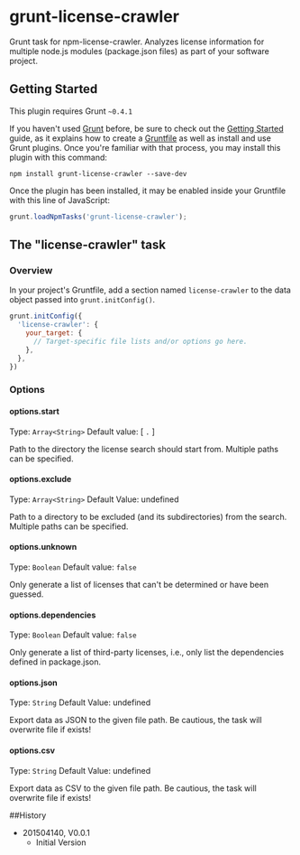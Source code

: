# grunt-license-crawler
Grunt task for npm-license-crawler. Analyzes license information for multiple node.js modules (package.json files) as part of your software project.

## Getting Started
This plugin requires Grunt `~0.4.1`

If you haven't used [Grunt](http://gruntjs.com/) before, be sure to check out 
the [Getting Started](http://gruntjs.com/getting-started) guide, as it explains how to create 
a [Gruntfile](http://gruntjs.com/sample-gruntfile) as well as install and use Grunt plugins. 
Once you're familiar with that process, you may install this plugin with this command:

```shell
npm install grunt-license-crawler --save-dev
```

Once the plugin has been installed, it may be enabled inside your Gruntfile with this line of JavaScript:

```js
grunt.loadNpmTasks('grunt-license-crawler');
```

## The "license-crawler" task

### Overview

In your project's Gruntfile, add a section named `license-crawler` to the data object passed into `grunt.initConfig()`.

```js
grunt.initConfig({
  'license-crawler': {
    your_target: {
      // Target-specific file lists and/or options go here.
    },
  },
})
```

### Options

#### options.start
Type: `Array<String>`
Default value: [ `.` ]

Path to the directory the license search should start from. Multiple paths can be specified.

#### options.exclude

Type: `Array<String>`
Default Value: undefined

Path to a directory to be excluded (and its subdirectories) from the search. Multiple paths can be specified.

#### options.unknown
Type: `Boolean`
Default value: `false`

Only generate a list of licenses that can't be determined or have been guessed.

#### options.dependencies
Type: `Boolean`
Default value: `false`

Only generate a list of third-party licenses, i.e., only list the dependencies defined in package.json.

#### options.json
Type: `String`
Default Value: undefined

Export data as JSON to the given file path. Be cautious, the task will overwrite file if exists!

#### options.csv
Type: `String`
Default Value: undefined

Export data as CSV to the given file path. Be cautious, the task will overwrite file if exists!

##History

* 201504140, V0.0.1
    * Initial Version